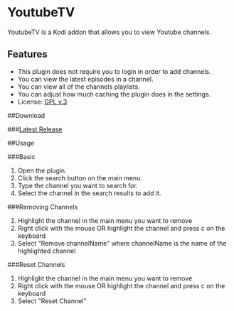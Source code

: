 YoutubeTV
=========

YoutubeTV is a Kodi addon that allows you to view Youtube channels.

## Features

- This plugin does not require you to login in order to add channels.
- You can view the latest episodes in a channel. 
- You can view all of the channels playlists.
- You can adjust how much caching the plugin does in the settings.
- License: [GPL v.3](http://www.gnu.org/copyleft/gpl.html)

##Download

###[Latest Release](https://github.com/dude56987/YoutubeTV/releases)

##Usage

###Basic

1. Open the plugin.
2. Click the search button on the main menu.
3. Type the channel you want to search for.
4. Select the channel in the search results to add it.

###Removing Channels

1. Highlight the channel in the main menu you want to remove
2. Right click with the mouse OR highlight the channel and press c on the keyboard
3. Select "Remove channelName" where channelName is the name of the highlighted channel

###Reset Channels

1. Highlight the channel in the main menu you want to remove
2. Right click with the mouse OR highlight the channel and press c on the keyboard
3. Select "Reset Channel"
